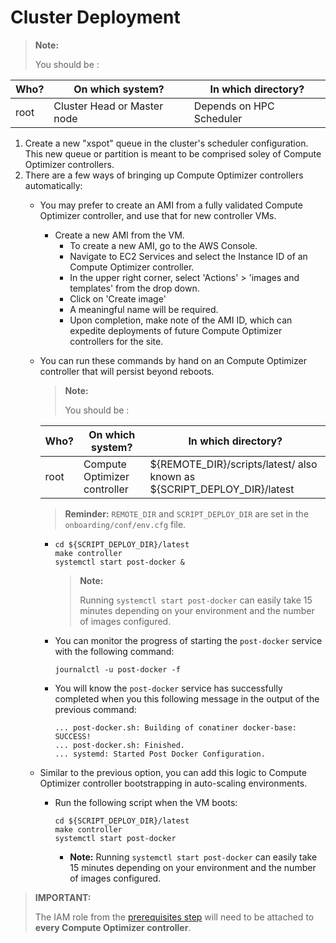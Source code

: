 # Cluster Deployment

> **Note:**
>
> You should be :

| Who? | On which system?            | In which directory?      |
| ---- | --------------------------- | ------------------------ |
| root | Cluster Head or Master node | Depends on HPC Scheduler |

1. Create a new "xspot" queue in the cluster's scheduler configuration. This new queue or partition is meant to be comprised soley of Compute Optimizer controllers.
2. There are a few ways of bringing up Compute Optimizer controllers automatically:
   * You may prefer to create an AMI from a fully validated Compute Optimizer controller, and use that for new controller VMs.
     * Create a new AMI from the VM.
       * To create a new AMI, go to the AWS Console.
       * Navigate to EC2 Services and select the Instance ID of an Compute Optimizer controller.
       * In the upper right corner, select 'Actions' > 'images and templates' from the drop down.
       * Click on 'Create image'
       * A meaningful name will be required.
       * Upon completion, make note of the AMI ID, which can expedite deployments of future Compute Optimizer controllers for the site.
   *   You can run these commands by hand on an Compute Optimizer controller that will persist beyond reboots.

       > **Note:**
       >
       > You should be :

       | Who? | On which system?  | In which directory?                                                        |
       | ---- | ----------------- | -------------------------------------------------------------------------- |
       | root | Compute Optimizer controller | ${REMOTE\_DIR}/scripts/latest/ also known as ${SCRIPT\_DEPLOY\_DIR}/latest |

       > **Reminder:** `REMOTE_DIR` and `SCRIPT_DEPLOY_DIR` are set in the `onboarding/conf/env.cfg` file.

       *   ```
           cd ${SCRIPT_DEPLOY_DIR}/latest
           make controller
           systemctl start post-docker &
           ```

           > **Note:**
           >
           > Running `systemctl start post-docker` can easily take 15 minutes depending on your environment and the number of images configured.
       *   You can monitor the progress of starting the `post-docker` service with the following command:

           ```
           journalctl -u post-docker -f
           ```
       *   You will know the `post-docker` service has successfully completed when you this following message in the output of the previous command:

           ```
           ... post-docker.sh: Building of conatiner docker-base: SUCCESS!
           ... post-docker.sh: Finished.
           ... systemd: Started Post Docker Configuration.
           ```
   * Similar to the previous option, you can add this logic to Compute Optimizer controller bootstrapping in auto-scaling environments.
     *   Run the following script when the VM boots:

         ```
         cd ${SCRIPT_DEPLOY_DIR}/latest
         make controller
         systemctl start post-docker
         ```

         * **Note:** Running `systemctl start post-docker` can easily take 15 minutes depending on your environment and the number of images configured.

> **IMPORTANT:**
>
> The IAM role from the [prerequisites step](prerequisites.md) will need to be attached to **every Compute Optimizer controller**.
